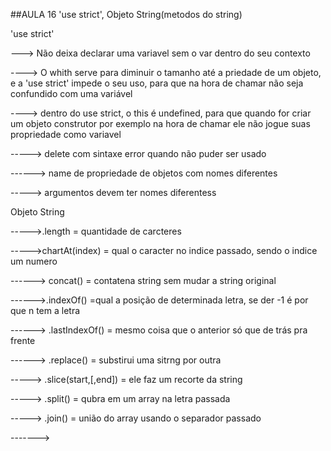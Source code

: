 ##AULA 16 'use strict', Objeto String(metodos do string)

'use strict'

---> Não deixa declarar uma variavel sem o var dentro do seu contexto

----> O whith serve para diminuir o tamanho até a priedade de um objeto, e a 'use strict' impede o seu uso, para que na hora de chamar não seja confundido com uma variável


----> dentro do use strict, o this é undefined, para que quando for criar um objeto construtor por exemplo na hora de chamar ele não jogue suas propriedade como variavel


-----> delete com sintaxe error quando não puder ser usado

------> name de propriedade de objetos com nomes diferentes


-----> argumentos devem ter nomes diferentess


Objeto String

----->.length = quantidade de carcteres

----->chartAt(index) = qual o caracter no indice passado, sendo o indice um numero

------> concat() = contatena string sem mudar a string original

------>.indexOf()  =qual a posição de determinada letra, se der -1 é por que n tem a letra

------> .lastIndexOf() = mesmo coisa que o anterior só que de trás pra frente

------> .replace() = substirui uma sitrng por outra


-----> .slice(start,[,end]) = ele faz um recorte da string


-----> .split() = qubra em um array na letra passada


-----> .join() = união do array usando o separador passado


------->
